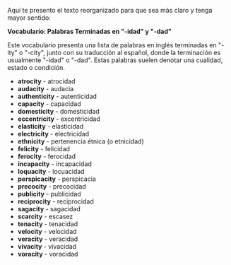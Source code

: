 Aquí te presento el texto reorganizado para que sea más claro y tenga mayor sentido:

**Vocabulario: Palabras Terminadas en "-idad" y "-dad"**

Este vocabulario presenta una lista de palabras en inglés terminadas en "-ity" o "-city", junto con su traducción al español, donde la terminación es usualmente "-idad" o "-dad". Estas palabras suelen denotar una cualidad, estado o condición.

*   **atrocity** - atrocidad
*   **audacity** - audacia
*   **authenticity** - autenticidad
*   **capacity** - capacidad
*   **domesticity** - domesticidad
*   **eccentricity** - excentricidad
*   **elasticity** - elasticidad
*   **electricity** - electricidad
*   **ethnicity** - pertenencia étnica (o etnicidad)
*   **felicity** - felicidad
*   **ferocity** - ferocidad
*   **incapacity** - incapacidad
*   **loquacity** - locuacidad
*   **perspicacity** - perspicacia
*   **precocity** - precocidad
*   **publicity** - publicidad
*   **reciprocity** - reciprocidad
*   **sagacity** - sagacidad
*   **scarcity** - escasez
*   **tenacity** - tenacidad
*   **velocity** - velocidad
*   **veracity** - veracidad
*   **vivacity** - vivacidad
*   **voracity** - voracidad

